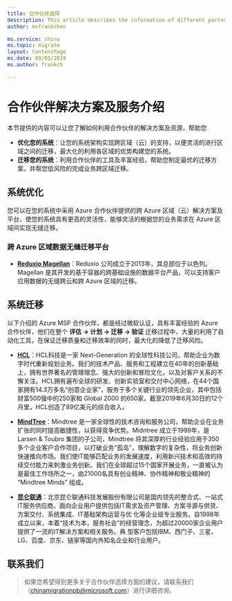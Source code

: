 ```yaml
---
title: 合作伙伴选择
description: This article describes the information of different partners to help you choose the applicable partner
author: msfrankchen

ms.service: china 
ms.topic: migrate
layout: ContentPage 
ms.date: 09/03/2019
ms.author: frankch

---
```

# 合作伙伴解决方案及服务介绍


本节提供的内容可以让您了解如何利用合作伙伴的解决方案及资源，帮助您
* **优化您的系统**：让您的系统架构实现跨区域（云）的支持，以便灵活的进行区域之间的迁移，最大化的利用各区域的优势构建您的系统。
* **迁移您的系统**：利用合作伙伴的工具及丰富经验，帮助您制定最优的迁移方案，并帮您低风险的完成业务跨区域迁移。

## 系统优化

您可以在您的系统中采用 Azure 合作伙伴提供的跨 Azure 区域（云）解决方案及平台，使您的系统具有更高的灵活性，能够灵活的根据您的业务需求在 Azure 区域间实现无缝迁移。

### 跨 Azure 区域数据无缝迁移平台

* [**Reduxio Magellan**](./media/china-migration-partners/partner-profile-reduxio.pdf)：Reduxio 公司成立于2013年，其总部位于以色列。Magellan 是其开发的基于容器的跨基础设施的数据平台产品，可以支持客户应用数据的无缝跨云和跨 Azure 区域的迁移。  

## 系统迁移

以下介绍的 Azure MSP 合作伙伴，都是经过微软认证，具有丰富经验的 Azure 合作伙伴，他们在整个 **评估 -> 计划 -> 迁移 -> 验证** 迁移过程中，大量的利用了自动化工具，在保证迁移质量和迁移效率的同时，最大化的降低了迁移风险。

* [**HCL**](./media/china-migration-partners/partner-profile-hcl.pdf)：HCL科技是一家 Next-Generation 的全球性科技公司，帮助企业为数字时代重新规划业务。我们的技术产品、服务和工程建立在40年的创新基础上，拥有世界著名的管理理念、强大的创新和冒险文化，以及对客户关系的不懈关注。HCL拥有遍布全球的研发、创新实验室和交付中心网络，在44个国家拥有14.3万多名“创意企业家”，服务于多个关键行业的领先企业，其中包括财富500强中的250家和 Global 2000 的650家。截至2019年6月30日的12个月里，HCL创造了89亿美元的综合收入。

* [**MindTree**](./media/china-migration-partners/partner-profile-mindtree.pdf)：Mindtree 是一家全球性的技术咨询和服务公司，帮助企业在业务扩张的同时提高敏捷性，以获得竞争优势。Midntree 成立于1999年，是 Larsen & Toubro 集团的子公司，Mindtree 将其深厚的行业经验应用于350多个企业客户合作项目，以打破业务“孤岛”，理解数字的复杂性，将业务创新快速推向市场。我们使IT能够匹配业务的发展速度，利用新兴技术和高效的持续交付能力来刺激业务创新。我们在全球超过15个国家开展业务，一直被认为是最佳工作场所之一，由21000名具有创业精神、协作精神和敬业精神的 “Mindtree Minds” 组成。

* [**昆仑联通**](./media/china-migration-partners/partner-profile-comlan.pdf)：北京昆仑联通科技发展股份有限公司是国内领先的整合式、一站式IT服务供应商，面向企业用户提供包括IT需求及资产管理、方案寻源与供货、方案交付、系统集成、IT基础架构运营与优 化等企业级专业服务。自1998年成立以来，本着“技术为本，服务社会”的经营理念，为超过20000家企业用户提供了一流的IT解决方案和相关服务。典 型客户包括IBM、西门子、三星、LG、百度、京东、链家等国内外知名企业和行业用户。

## 联系我们

>如果您希望得到更多关于合作伙伴选择方面的建议，请联系我们（chinamigrationpb@microsoft.com）进行详细咨询。
